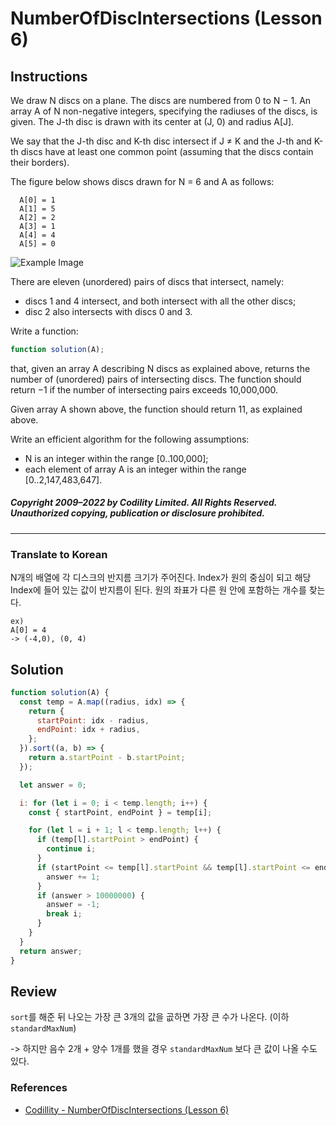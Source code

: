 # NumberOfDiscIntersections (Lesson 6)

## Instructions

We draw N discs on a plane. The discs are numbered from 0 to N − 1. An array A of N non-negative integers, specifying the radiuses of the discs, is given. The J-th disc is drawn with its center at (J, 0) and radius A[J].

We say that the J-th disc and K-th disc intersect if J ≠ K and the J-th and K-th discs have at least one common point (assuming that the discs contain their borders).

The figure below shows discs drawn for N = 6 and A as follows:

```
  A[0] = 1
  A[1] = 5
  A[2] = 2
  A[3] = 1
  A[4] = 4
  A[5] = 0
```

![Example Image](https://codility-frontend-prod.s3.amazonaws.com/media/task_static/number_of_disc_intersections/static/images/auto/0eed8918b13a735f4e396c9a87182a38.png)

There are eleven (unordered) pairs of discs that intersect, namely:

- discs 1 and 4 intersect, and both intersect with all the other discs;
- disc 2 also intersects with discs 0 and 3.

Write a function:

```js
function solution(A);
```

that, given an array A describing N discs as explained above, returns the number of (unordered) pairs of intersecting discs. The function should return −1 if the number of intersecting pairs exceeds 10,000,000.

Given array A shown above, the function should return 11, as explained above.

Write an efficient algorithm for the following assumptions:

- N is an integer within the range [0..100,000];
- each element of array A is an integer within the range [0..2,147,483,647].

##### Copyright 2009–2022 by Codility Limited. All Rights Reserved. Unauthorized copying, publication or disclosure prohibited.

---

### Translate to Korean

N개의 배열에 각 디스크의 반지름 크기가 주어진다. Index가 원의 중심이 되고 해당 Index에 들어 있는 값이 반지름이 된다. 원의 좌표가 다른 원 안에 포함하는 개수를 찾는다.

```
ex)
A[0] = 4
-> (-4,0), (0, 4)
```

## Solution

```js
function solution(A) {
  const temp = A.map((radius, idx) => {
    return {
      startPoint: idx - radius,
      endPoint: idx + radius,
    };
  }).sort((a, b) => {
    return a.startPoint - b.startPoint;
  });

  let answer = 0;

  i: for (let i = 0; i < temp.length; i++) {
    const { startPoint, endPoint } = temp[i];

    for (let l = i + 1; l < temp.length; l++) {
      if (temp[l].startPoint > endPoint) {
        continue i;
      }
      if (startPoint <= temp[l].startPoint && temp[l].startPoint <= endPoint) {
        answer += 1;
      }
      if (answer > 10000000) {
        answer = -1;
        break i;
      }
    }
  }
  return answer;
}
```

## Review

`sort`를 해준 뒤 나오는 가장 큰 3개의 값을 곲하면 가장 큰 수가 나온다. (이하 `standardMaxNum`)

-> 하지만 음수 2개 + 양수 1개를 했을 경우 `standardMaxNum` 보다 큰 값이 나올 수도 있다.

### References

- [Codillity - NumberOfDiscIntersections (Lesson 6)](https://app.codility.com/programmers/lessons/6-sorting/number_of_disc_intersections)
